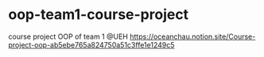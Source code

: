# oop-team1-course-project
course project OOP of team 1 @UEH
https://oceanchau.notion.site/Course-project-oop-ab5ebe765a824750a51c3ffe1e1249c5
